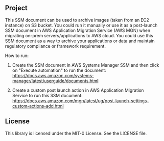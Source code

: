 ## Project

This SSM document can be used to archive images (taken from an EC2 instance) on S3 bucket. You could run it manually or use it as a post-launch SSM document in AWS Application Migration Service (AWS MGN) when migrating on-prem servers/applications to AWS cloud. You could use this SSM document as a way to archive your applications or data and maintain regulatory compliance or framework requirement.

How to run:


1. Create the SSM document in AWS Systems Manager SSM and then click on "Execute automation" to run the document:
https://docs.aws.amazon.com/systems-manager/latest/userguide/documents.html


2. Create a custom post launch action in AWS Application Migration Service to run this SSM document:
https://docs.aws.amazon.com/mgn/latest/ug/post-launch-settings-custom-actions-add.html

## License

This library is licensed under the MIT-0 License. See the LICENSE file.

